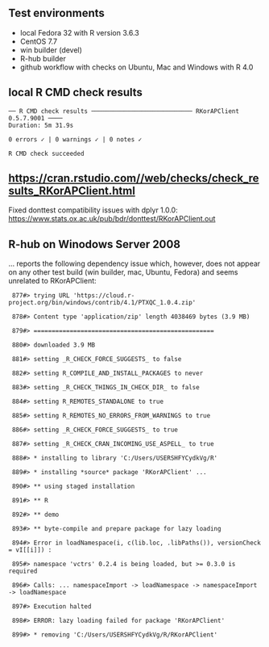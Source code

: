 ## Test environments
* local Fedora 32 with R version 3.6.3
* CentOS 7.7
* win builder (devel)
* R-hub builder
* github workflow with checks on Ubuntu, Mac and Windows with R 4.0

## local R CMD check results
```
── R CMD check results ──────────────────────────── RKorAPClient 0.5.7.9001 ────
Duration: 5m 31.9s

0 errors ✓ | 0 warnings ✓ | 0 notes ✓

R CMD check succeeded
```

## https://cran.rstudio.com//web/checks/check_results_RKorAPClient.html

Fixed donttest compatibility issues with dplyr 1.0.0:
https://www.stats.ox.ac.uk/pub/bdr/donttest/RKorAPClient.out

## R-hub on Winodows Server 2008
… reports the following dependency issue which, however, does not appear on any other test build (win builder, mac, Ubuntu, Fedora) and seems unrelated to RKorAPClient:

```
 877#> trying URL 'https://cloud.r-project.org/bin/windows/contrib/4.1/PTXQC_1.0.4.zip'

 878#> Content type 'application/zip' length 4038469 bytes (3.9 MB)

 879#> ==================================================

 880#> downloaded 3.9 MB

 881#> setting _R_CHECK_FORCE_SUGGESTS_ to false

 882#> setting R_COMPILE_AND_INSTALL_PACKAGES to never

 883#> setting _R_CHECK_THINGS_IN_CHECK_DIR_ to false

 884#> setting R_REMOTES_STANDALONE to true

 885#> setting R_REMOTES_NO_ERRORS_FROM_WARNINGS to true

 886#> setting _R_CHECK_FORCE_SUGGESTS_ to true

 887#> setting _R_CHECK_CRAN_INCOMING_USE_ASPELL_ to true

 888#> * installing to library 'C:/Users/USERSHFYCydkVg/R'

 889#> * installing *source* package 'RKorAPClient' ...

 890#> ** using staged installation

 891#> ** R

 892#> ** demo

 893#> ** byte-compile and prepare package for lazy loading

 894#> Error in loadNamespace(i, c(lib.loc, .libPaths()), versionCheck = vI[[i]]) :

 895#> namespace 'vctrs' 0.2.4 is being loaded, but >= 0.3.0 is required

 896#> Calls: ... namespaceImport -> loadNamespace -> namespaceImport -> loadNamespace

 897#> Execution halted

 898#> ERROR: lazy loading failed for package 'RKorAPClient'

 899#> * removing 'C:/Users/USERSHFYCydkVg/R/RKorAPClient'
```
